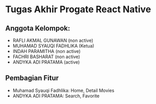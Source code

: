 # Tugas Akhir Progate React Native

## Anggota Kelompok:
- RAFLI AKMAL GUNAWAN (non active)
- MUHAMAD SYAUQI FADHLIKA (Ketua)
- INDAH PARAMITHA (non active)
- FACHRI BASHARAT (non active)
- ANDYKA ADI PRATAMA (active)

## Pembagian Fitur
- Muhamad Syauqi Fadhlika: Home, Detail Movies
- ANDYKA ADI PRATAMA: Search, Favorite